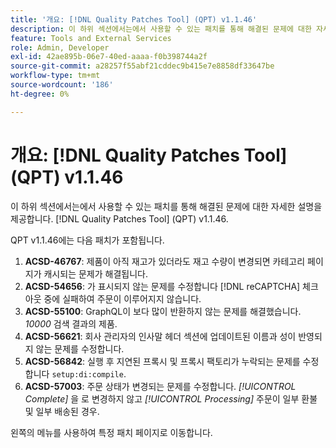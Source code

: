 ```yaml
---
title: '개요: [!DNL Quality Patches Tool] (QPT) v1.1.46'
description: 이 하위 섹션에서는에서 사용할 수 있는 패치를 통해 해결된 문제에 대한 자세한 설명을 제공합니다. [!DNL Quality Patches Tool] (QPT) v1.1.46.
feature: Tools and External Services
role: Admin, Developer
exl-id: 42ae895b-06e7-40ed-aaaa-f0b398744a2f
source-git-commit: a28257f55abf21cddec9b415e7e8858df33647be
workflow-type: tm+mt
source-wordcount: '186'
ht-degree: 0%

---
```


# 개요: [!DNL Quality Patches Tool] (QPT) v1.1.46

이 하위 섹션에서는에서 사용할 수 있는 패치를 통해 해결된 문제에 대한 자세한 설명을 제공합니다. [!DNL Quality Patches Tool] (QPT) v1.1.46.

QPT v1.1.46에는 다음 패치가 포함됩니다.

1. **ACSD-46767**: 제품이 아직 재고가 있더라도 재고 수량이 변경되면 카테고리 페이지가 캐시되는 문제가 해결됩니다.
1. **ACSD-54656**: 가 표시되지 않는 문제를 수정합니다 [!DNL reCAPTCHA] 체크아웃 중에 실패하여 주문이 이루어지지 않습니다.
1. **ACSD-55100**: GraphQL이 보다 많이 반환하지 않는 문제를 해결했습니다. *10000* 검색 결과의 제품.
1. **ACSD-56621**: 회사 관리자의 인사말 헤더 섹션에 업데이트된 이름과 성이 반영되지 않는 문제를 수정합니다.
1. **ACSD-56842**: 실행 후 지연된 프록시 및 프록시 팩토리가 누락되는 문제를 수정합니다 `setup:di:compile`.
1. **ACSD-57003**: 주문 상태가 변경되는 문제를 수정합니다. *[!UICONTROL Complete]* 을 로 변경하지 않고 *[!UICONTROL Processing]* 주문이 일부 환불 및 일부 배송된 경우.

왼쪽의 메뉴를 사용하여 특정 패치 페이지로 이동합니다.

